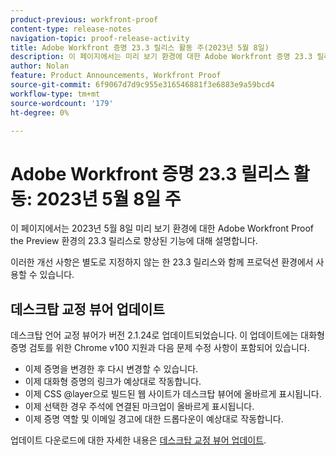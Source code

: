 ```yaml
---
product-previous: workfront-proof
content-type: release-notes
navigation-topic: proof-release-activity
title: Adobe Workfront 증명 23.3 릴리스 활동 주(2023년 5월 8일)
description: 이 페이지에서는 미리 보기 환경에 대한 Adobe Workfront 증명 23.3 릴리스로 향상된 기능에 대해 설명합니다. 이러한 개선 사항은 2023년 5월 8일이 있는 주의 프로덕션 환경에서 사용할 수 있습니다.
author: Nolan
feature: Product Announcements, Workfront Proof
source-git-commit: 6f9067d7d9c955e316546881f3e6883e9a59bcd4
workflow-type: tm+mt
source-wordcount: '179'
ht-degree: 0%

---
```


# Adobe Workfront 증명 23.3 릴리스 활동: 2023년 5월 8일 주

이 페이지에서는 2023년 5월 8일 미리 보기 환경에 대한 Adobe Workfront Proof the Preview 환경의 23.3 릴리스로 향상된 기능에 대해 설명합니다.

이러한 개선 사항은 별도로 지정하지 않는 한 23.3 릴리스와 함께 프로덕션 환경에서 사용할 수 있습니다.

## 데스크탑 교정 뷰어 업데이트

데스크탑 언어 교정 뷰어가 버전 2.1.24로 업데이트되었습니다. 이 업데이트에는 대화형 증명 검토를 위한 Chrome v100 지원과 다음 문제 수정 사항이 포함되어 있습니다.

* 이제 증명을 변경한 후 다시 변경할 수 있습니다.
* 이제 대화형 증명의 링크가 예상대로 작동합니다.
* 이제 CSS @layer으로 빌드된 웹 사이트가 데스크탑 뷰어에 올바르게 표시됩니다.
* 이제 선택한 경우 주석에 연결된 마크업이 올바르게 표시됩니다.
* 이제 증명 역할 및 이메일 경고에 대한 드롭다운이 예상대로 작동합니다.

업데이트 다운로드에 대한 자세한 내용은 [데스크탑 교정 뷰어 업데이트](/help/quicksilver/review-and-approve-work/proofing/use-the-desktop-proofing-viewer/update-the-desktop-proofing-viewer.md).